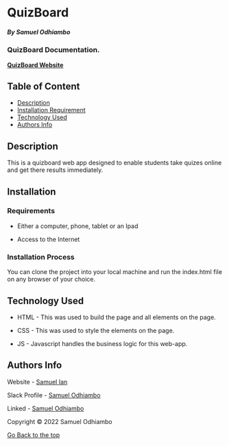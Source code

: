 # QuizBoard
##### By Samuel Odhiambo 
### QuizBoard Documentation.

**<a href="https://samuelodhiambo.github.io/QuizBoard/">QuizBoard Website</a>**

## Table of Content

+ [Description](#description)
+ [Installation Requirement](#Installation)
+ [Technology Used](#technology-used)
+ [Authors Info](#author-Info)

## Description
<p>This is a quizboard web app designed to enable students take quizes online and get there results immediately.</p>

## Installation

### Requirements

* Either a computer, phone, tablet or an Ipad

* Access to the Internet

### Installation Process
<p>You can clone the project into your local machine and run the index.html file on any browser of your choice. </p>

## Technology Used
* HTML - This was used to build the page and all elements on the page.

* CSS - This was used to style the elements on the page.

* JS - Javascript handles the business logic for this web-app.

## Authors Info

Website - [Samuel Ian](https://sites.google.com/view/samwelian3/contact-me)

Slack Profile - [Samuel Odhiambo](https://moringaclassroom.slack.com/team/U02TPNM66TG)

Linked - [Samuel Odhiambo](https://www.linkedin.com/in/osamwelian3/)

Copyright &copy; 2022 Samuel Odhiambo

[Go Back to the top](#QuizBoard)